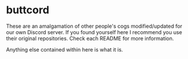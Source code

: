 # buttcord

These are an amalgamation of other people's cogs modified/updated for our own Discord server. If you found yourself here I recommend you use their original repositories. Check each README for more information.

Anything else contained within here is what it is.